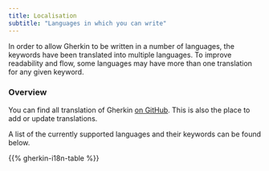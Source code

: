 ```yaml
---
title: Localisation
subtitle: "Languages in which you can write"
---
```

In order to allow Gherkin to be written in a number of languages, the keywords have been translated into multiple languages. To improve readability and flow, some languages may have more than one translation for any given keyword.

### Overview
You can find all translation of Gherkin [on GitHub](https://github.com/cucumber/gherkin).
This is also the place to add or update translations.

A list of the currently supported languages and their keywords can be found below.

{{% gherkin-i18n-table %}}
